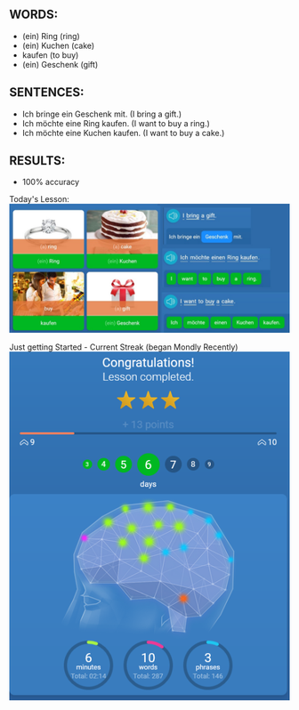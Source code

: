 ## WORDS:
* (ein) Ring (ring)
* (ein) Kuchen (cake)
* kaufen (to buy) 
* (ein) Geschenk (gift) 

## SENTENCES:
* Ich bringe ein Geschenk mit. (I bring a gift.)
* Ich möchte eine Ring kaufen.  (I want to buy a ring.) 
* Ich möchte eine Kuchen kaufen. (I want to buy a cake.) 

## RESULTS:
* 100% accuracy

Today's Lesson:
![todays lesson](https://github.com/EO4wellness/T-I-L/blob/main/polyglot/aleman/images/2020-12-23-german-mondly.jpg)

Just getting Started - Current Streak (began Mondly Recently) 
![Streak](https://github.com/EO4wellness/T-I-L/blob/main/polyglot/aleman/images/2020-12-23_mondly-streak.png)
